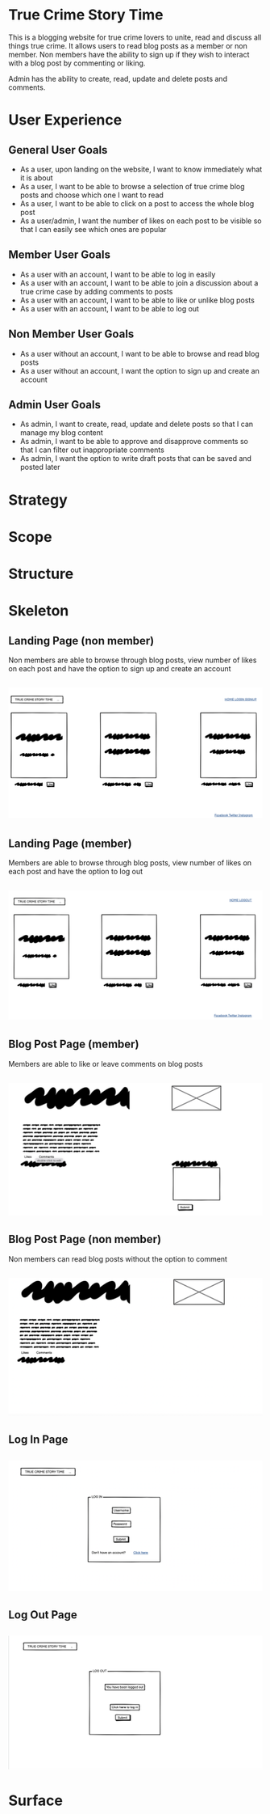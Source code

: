 # True Crime Story Time #

This is a blogging website for true crime lovers to unite, read and discuss all things true crime.   It allows users to read blog posts as a member or non member.  Non members have the ability to sign up if they wish to interact with a blog post by commenting or liking.  

Admin has the ability to create, read, update and delete posts and comments.

# User Experience #

## General User Goals ##
- As a user, upon landing on the website, I want to know immediately what it is about
- As a user, I want to be able to browse a selection of true crime blog posts and choose which one I want to read
- As a user, I want to be able to click on a post to access the whole blog post
- As a user/admin, I want the number of likes on each post to be visible so that I can easily see which ones are popular

## Member User Goals ##
- As a user with an account, I want to be able to log in easily 
- As a user with an account, I want to be able to join a discussion about a true crime case by adding comments to posts 
- As a user with an account, I want to be able to like or unlike blog posts
- As a user with an account, I want to be able to log out 

## Non Member User Goals ##
- As a user without an account, I want to be able to browse and read blog posts
- As a user without an account, I want the option to sign up and create an account

## Admin User Goals ##
- As admin, I want to create, read, update and delete posts so that I can manage my blog content
- As admin, I want to be able to approve and disapprove comments so that I can filter out inappropriate comments
- As admin, I want the option to write draft posts that can be saved and posted later 

# Strategy 





# Scope 





# Structure 





# Skeleton 

## Landing Page (non member) 

Non members are able to browse through blog posts, view number of likes on each post and have the option to sign up and create an account 

<h2 align ="center"><img src = "assets/docs/landingpage.png"></h2>

## Landing Page (member) 

Members are able to browse through blog posts, view number of likes on each post and have the option to log out 

<h2 align ="center"><img src = "assets/docs/landing_member.png"></h2>

## Blog Post Page (member)

Members are able to like or leave comments on blog posts 

<h2 align ="center"><img src = "assets/docs/blogpost_member.png"></h2>

## Blog Post Page (non member)

Non members can read blog posts without the option to comment 

<h2 align ="center"><img src = "assets/docs/blogpost_nonmember.png"></h2>

## Log In Page 

<h2 align ="center"><img src = "assets/docs/login.png"></h2>

## Log Out Page 

<h2 align ="center"><img src = "assets/docs/logout.png"></h2>









# Surface #







